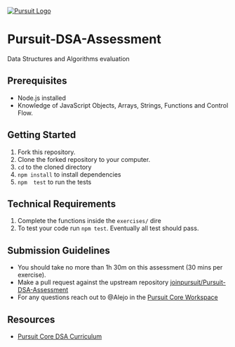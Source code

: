 [![Pursuit Logo](https://avatars1.githubusercontent.com/u/5825944?s=200&v=4)](https://pursuit.org)

# Pursuit-DSA-Assessment

Data Structures and Algorithms evaluation

## Prerequisites

- Node.js installed
- Knowledge of JavaScript Objects, Arrays, Strings, Functions and Control Flow.

## Getting Started

1. Fork this repository.
2. Clone the forked repository to your computer.
3. `cd` to the cloned directory
4. `npm install` to install dependencies
5. `npm  test` to run the tests

## Technical Requirements

1. Complete the functions inside the `exercises/` dire
2. To test your code run `npm test`. Eventually all test should pass.

## Submission Guidelines

- You should take no more than 1h 30m on this assessment (30 mins per exercise).
- Make a pull request against the upstream repository [joinpursuit/Pursuit-DSA-Assessment](https://github.com/joinpursuit/Pursuit-DSA-Assessment)
- For any questions reach out to @Alejo in the [Pursuit Core Workspace](https://pursuit-core.slack.com/)

## Resources

- [Pursuit Core DSA Curriculum](https://github.com/joinpursuit/Pursuit-Core-DSA)
